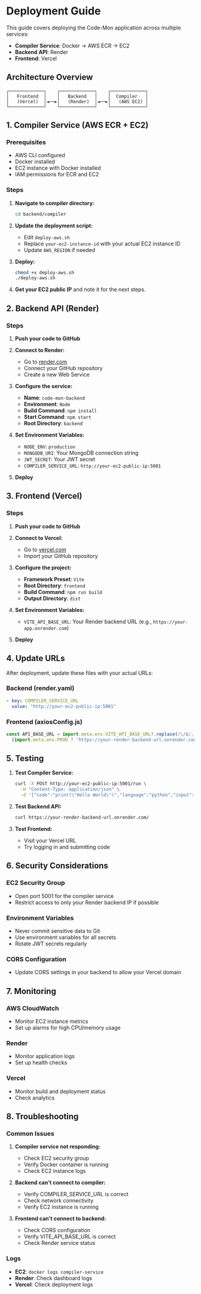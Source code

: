 # Deployment Guide

This guide covers deploying the Code-Mon application across multiple services:
- **Compiler Service**: Docker → AWS ECR → EC2
- **Backend API**: Render
- **Frontend**: Vercel

## Architecture Overview

```
┌─────────────┐    ┌─────────────┐    ┌─────────────┐
│   Frontend  │    │   Backend   │    │  Compiler   │
│   (Vercel)  │◄──►│   (Render)  │◄──►│   (AWS EC2) │
└─────────────┘    └─────────────┘    └─────────────┘
```

## 1. Compiler Service (AWS ECR + EC2)

### Prerequisites
- AWS CLI configured
- Docker installed
- EC2 instance with Docker installed
- IAM permissions for ECR and EC2

### Steps

1. **Navigate to compiler directory:**
   ```bash
   cd backend/compiler
   ```

2. **Update the deployment script:**
   - Edit `deploy-aws.sh`
   - Replace `your-ec2-instance-id` with your actual EC2 instance ID
   - Update `AWS_REGION` if needed

3. **Deploy:**
   ```bash
   chmod +x deploy-aws.sh
   ./deploy-aws.sh
   ```

4. **Get your EC2 public IP** and note it for the next steps.

## 2. Backend API (Render)

### Steps

1. **Push your code to GitHub**

2. **Connect to Render:**
   - Go to [render.com](https://render.com)
   - Connect your GitHub repository
   - Create a new Web Service

3. **Configure the service:**
   - **Name**: `code-mon-backend`
   - **Environment**: `Node`
   - **Build Command**: `npm install`
   - **Start Command**: `npm start`
   - **Root Directory**: `backend`

4. **Set Environment Variables:**
   - `NODE_ENV`: `production`
   - `MONGODB_URI`: Your MongoDB connection string
   - `JWT_SECRET`: Your JWT secret
   - `COMPILER_SERVICE_URL`: `http://your-ec2-public-ip:5001`

5. **Deploy**

## 3. Frontend (Vercel)

### Steps

1. **Push your code to GitHub**

2. **Connect to Vercel:**
   - Go to [vercel.com](https://vercel.com)
   - Import your GitHub repository

3. **Configure the project:**
   - **Framework Preset**: `Vite`
   - **Root Directory**: `frontend`
   - **Build Command**: `npm run build`
   - **Output Directory**: `dist`

4. **Set Environment Variables:**
   - `VITE_API_BASE_URL`: Your Render backend URL (e.g., `https://your-app.onrender.com`)

5. **Deploy**

## 4. Update URLs

After deployment, update these files with your actual URLs:

### Backend (render.yaml)
```yaml
- key: COMPILER_SERVICE_URL
  value: "http://your-ec2-public-ip:5001"
```

### Frontend (axiosConfig.js)
```javascript
const API_BASE_URL = import.meta.env.VITE_API_BASE_URL?.replace(/\/$/, '') || 
  (import.meta.env.PROD ? 'https://your-render-backend-url.onrender.com' : 'http://localhost:5000');
```

## 5. Testing

1. **Test Compiler Service:**
   ```bash
   curl -X POST http://your-ec2-public-ip:5001/run \
     -H "Content-Type: application/json" \
     -d '{"code":"print(\"Hello World\")","language":"python","input":""}'
   ```

2. **Test Backend API:**
   ```bash
   curl https://your-render-backend-url.onrender.com/
   ```

3. **Test Frontend:**
   - Visit your Vercel URL
   - Try logging in and submitting code

## 6. Security Considerations

### EC2 Security Group
- Open port 5001 for the compiler service
- Restrict access to only your Render backend IP if possible

### Environment Variables
- Never commit sensitive data to Git
- Use environment variables for all secrets
- Rotate JWT secrets regularly

### CORS Configuration
- Update CORS settings in your backend to allow your Vercel domain

## 7. Monitoring

### AWS CloudWatch
- Monitor EC2 instance metrics
- Set up alarms for high CPU/memory usage

### Render
- Monitor application logs
- Set up health checks

### Vercel
- Monitor build and deployment status
- Check analytics

## 8. Troubleshooting

### Common Issues

1. **Compiler service not responding:**
   - Check EC2 security group
   - Verify Docker container is running
   - Check EC2 instance logs

2. **Backend can't connect to compiler:**
   - Verify COMPILER_SERVICE_URL is correct
   - Check network connectivity
   - Verify EC2 instance is running

3. **Frontend can't connect to backend:**
   - Check CORS configuration
   - Verify VITE_API_BASE_URL is correct
   - Check Render service status

### Logs
- **EC2**: `docker logs compiler-service`
- **Render**: Check dashboard logs
- **Vercel**: Check deployment logs 